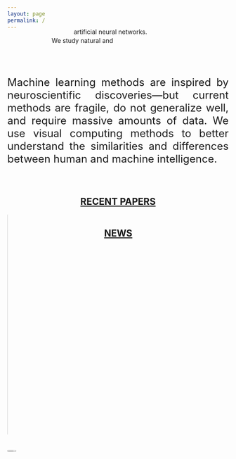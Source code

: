 ```yaml
---
layout: page
permalink: /
---
```

 
<!--<div id='advertisement' style='position:absolute;top:20px;right:20px'>
  <center>
    <img src='gfx/heart.png' style='width:30px'><br><a href='https://mpsych.org/join/'>JOIN US!</a>
  </center>
</div>
-->

<span class="teaser" style="left:20%;position:relative">We study <span class="bluetext">natural</span> and</span>
<span class="teaser" style="position: relative; float:left; left:30%;margin-top:-20px;"><span class="bluetext">artificial neural networks</span>.</span>

<br><br>
<p align="justify" style="font-size:24px">
Machine learning methods are inspired by neuroscientific discoveries&mdash;but current methods are fragile, do not generalize well, and require massive amounts of data. We use <span class="bluetext">visual computing methods</span> to better understand the similarities and differences between <span class="bluetext">human and machine intelligence</span>.
</p>

<br>
<div class="twocolumn">
<h2 style='text-align:center'><a href="{{ site.baseurl }}/research" class="cleanlink">RECENT PAPERS</a></h2>
<div id="bibtex_display" bibtexkeys="franke2020modern|haehn2020trako|lin2020twostream|lekschas2020peax|casser2020fast"></div>
</div>

<div class="twocolumn" style="overflow:hidden;height:500px;border-left:solid thin lightgray;">
<h2 style='text-align:center'><a href="https://twitter.com/mpsychUMB" target="_blank" class="cleanlink">NEWS</a></h2>
<a class="twitter-timeline" data-width="390" data-height="500" data-theme="light" data-link-color="#29ABE2" data-show-replies="false" data-show-retweets="false" data-tweet-limit="3" data-dnt="true" data-cards="hidden" data-chrome="nofooter noheader noscrollbar noborders" href="https://twitter.com/mpsychUMB?ref_src=twsrc%5Etfw"></a> <script async src="https://platform.twitter.com/widgets.js" charset="utf-8"></script>
</div>

<div class="bibtex_template">
  <div class="researchteaser" style="height:86px;display:flex;align-items:center;">
    <img class='bibtexVar thumb blacknwhite' extra='BIBTEXKEY' src="papers/+BIBTEXKEY+.png" style="width:20%">
      <div style="line-height:normal;width:310px">
        <a class='bibtexVar cleanlink' href='paper?+BIBTEXKEY+' extra='BIBTEXKEY'><span class='title'></span></a><br>
        <span class='small lightgray shortvenue'></span>
      </div>
  </div>
</div>




<script type='text/javascript' src='/js/jquery.js'></script>
<script type='text/javascript' src='/js/moment.js'></script>
<script type='text/javascript' src='/js/bibtex.js'></script>

<bibtex src='/papers/pub.bib'></bibtex>


